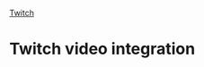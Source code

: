 <a href="https://www.twitch.tv/" target="_blank" class="ww-editor-link">Twitch</a>

<h1>Twitch video integration</h1>
